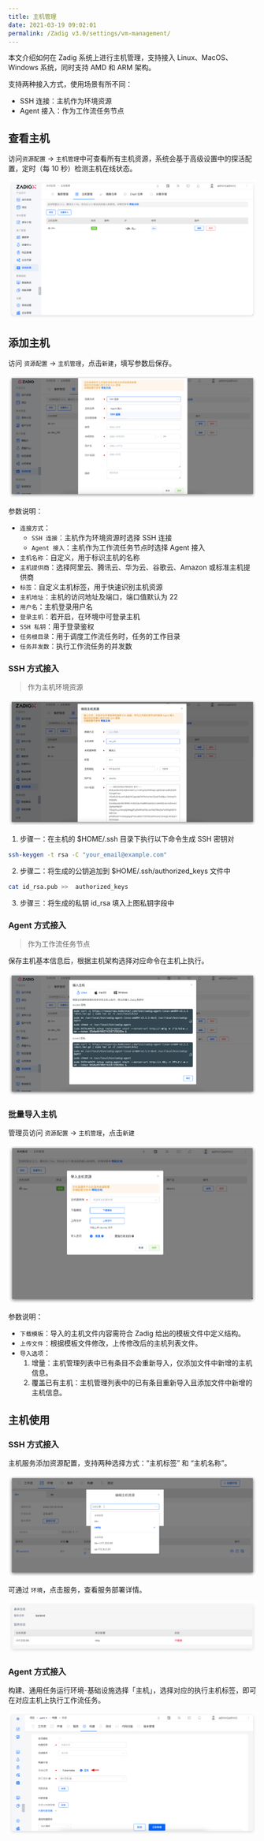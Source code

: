```yaml
---
title: 主机管理
date: 2021-03-19 09:02:01
permalink: /Zadig v3.0/settings/vm-management/
---
```


本文介绍如何在 Zadig 系统上进行主机管理，支持接入 Linux、MacOS、Windows 系统，同时支持 AMD 和 ARM 架构。

支持两种接入方式，使用场景有所不同：
- SSH 连接：主机作为环境资源
- Agent 接入：作为工作流任务节点

## 查看主机

访问`资源配置` -> `主机管理`中可查看所有主机资源，系统会基于高级设置中的探活配置，定时（每 10 秒）检测主机在线状态。

![vm_list](../../../../_images/vm_list_v180.png)

## 添加主机

访问 `资源配置` -> `主机管理`，点击`新建`，填写参数后保存。

![machine_resource_add](../../../../_images/machine_resource_add_v220.png)

参数说明：
- `连接方式`：
    - `SSH 连接`：主机作为环境资源时选择 SSH 连接
    - `Agent 接入`：主机作为工作流任务节点时选择 Agent 接入
- `主机名称`：自定义，用于标识主机的名称
- `主机提供商`：选择阿里云、腾讯云、华为云、谷歌云、Amazon 或标准主机提供商
- `标签`：自定义主机标签，用于快速识别主机资源
- `主机地址`：主机的访问地址及端口，端口值默认为 22
- `用户名`：主机登录用户名
- `登录主机`：若开启，在环境中可登录主机
- `SSH 私钥`：用于登录鉴权
- `任务根目录`：用于调度工作流任务时，任务的工作目录
- `任务并发数`：执行工作流任务的并发数

### SSH 方式接入

> 作为主机环境资源

![machine_resource_add](../../../../_images/add_vm_ssh.png)

1. 步骤一：在主机的 $HOME/.ssh 目录下执行以下命令生成 SSH 密钥对

```bash
ssh-keygen -t rsa -C "your_email@example.com"
```
2. 步骤二：将生成的公钥追加到 $HOME/.ssh/authorized_keys 文件中

```bash
cat id_rsa.pub >>  authorized_keys
```
3. 步骤三：将生成的私钥 id_rsa 填入上图私钥字段中

### Agent 方式接入

> 作为工作流任务节点

保存主机基本信息后，根据主机架构选择对应命令在主机上执行。

![machine_resource_add](../../../../_images/add_vm_agent_220.png)

### 批量导入主机

管理员访问 `资源配置` -> `主机管理`，点击`新建`

![machine_resource_bulk_import](../../../../_images/machine_resource_bulk_import.png)

参数说明：

- `下载模板`：导入的主机文件内容需符合 Zadig 给出的模板文件中定义结构。
- `上传文件`：根据模板文件修改，上传修改后的主机列表文件。
- `导入选项`：
    1. 增量：主机管理列表中已有条目不会重新导入，仅添加文件中新增的主机信息。
    2. 覆盖已有主机：主机管理列表中的已有条目重新导入且添加文件中新增的主机信息。

## 主机使用

### SSH 方式接入

主机服务添加资源配置，支持两种选择方式：“主机标签” 和 “主机名称”。

![machine_resource_use](../../../../_images/machine_resource_use.png)

可通过 `环境`，点击服务，查看服务部署详情。

![machine_resource_show](../../../../_images/machine_resource_show.png)

### Agent 方式接入

构建、通用任务运行环境-基础设施选择「主机」，选择对应的执行主机标签，即可在对应主机上执行工作流任务。

![vm_agent_task](../../../../_images/vm_agent_task.png)
